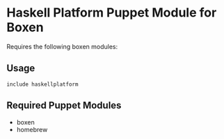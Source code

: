 # Haskell Platform Puppet Module for Boxen

Requires the following boxen modules:

## Usage

```puppet
include haskellplatform
```

## Required Puppet Modules

* boxen
* homebrew
